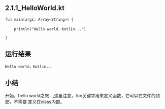 ## 2.1.1_HelloWorld.kt

```
fun main(args: Array<String>) {
    
    println("Hello world，Kotlin...")
    
}

```

## 运行结果

```
Hello world，Kotlin...
```

## 小结

开始，hello world之旅...,这里注意，fun关键字用来定义函数，它可以在文件的顶部，不需要
定义在class内部。
